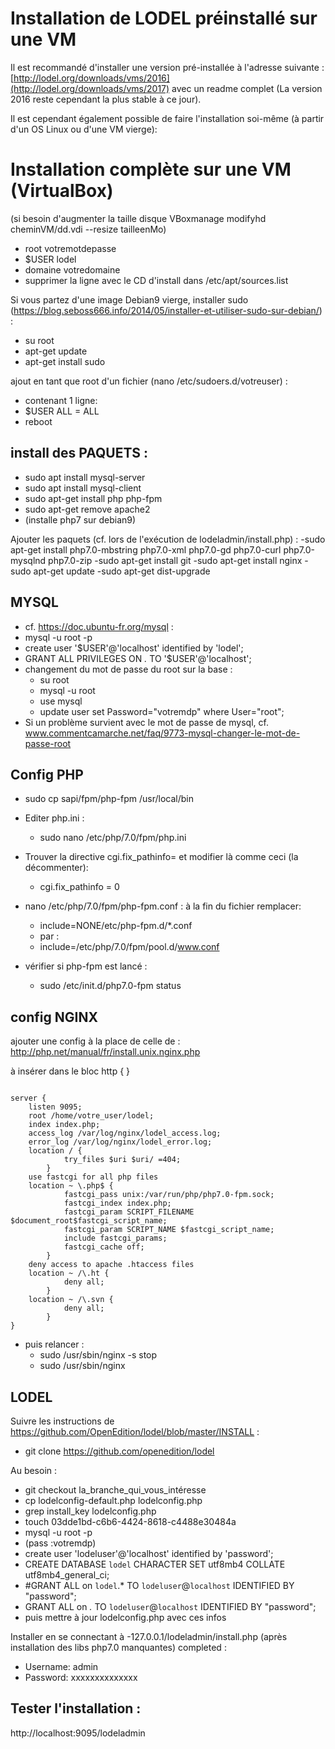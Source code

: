 Installation de LODEL préinstallé sur une VM  
============================================

Il est recommandé d'installer une version pré-installée à l'adresse suivante : [http://lodel.org/downloads/vms/2016](http://lodel.org/downloads/vms/2017) avec un readme complet (La version 2016 reste cependant la plus stable à ce jour).

Il est cependant également possible de faire l'installation soi-même (à partir d'un OS Linux ou d'une VM vierge):

Installation complète sur une VM (VirtualBox)  
=============================================

(si besoin d'augmenter la taille disque VBoxmanage modifyhd cheminVM/dd.vdi --resize tailleenMo)

- root votremotdepasse
- $USER lodel
- domaine votredomaine
- supprimer la ligne avec le CD d'install dans /etc/apt/sources.list

Si vous partez d'une image Debian9 vierge, installer sudo (https://blog.seboss666.info/2014/05/installer-et-utiliser-sudo-sur-debian/) :
- su root
- apt-get update
- apt-get install sudo

ajout en tant que root d'un fichier (nano /etc/sudoers.d/votreuser) :
- contenant 1 ligne:
- $USER ALL = ALL
- reboot

install des PAQUETS :  
---------------------

- sudo apt install mysql-server
- sudo apt install mysql-client
- sudo apt-get install php php-fpm
- sudo apt-get remove apache2
- (installe php7 sur debian9)

Ajouter les paquets (cf. lors de l'exécution de lodeladmin/install.php) :
	-sudo apt-get install php7.0-mbstring php7.0-xml php7.0-gd php7.0-curl php7.0-mysqlnd php7.0-zip
	-sudo apt-get install git
	-sudo apt-get install nginx
	-sudo apt-get update
	-sudo apt-get dist-upgrade

MYSQL  
-----

- cf. https://doc.ubuntu-fr.org/mysql :
- mysql -u root -p
- create user '$USER'@'localhost' identified by 'lodel';
- GRANT ALL PRIVILEGES ON *.* TO '$USER'@'localhost';
- changement du mot de passe du root sur la base :
	- su root
	- mysql -u root
	- use mysql
	- update user set Password="votremdp" where User="root";
- Si un problème survient avec le mot de passe de mysql, cf. www.commentcamarche.net/faq/9773-mysql-changer-le-mot-de-passe-root

Config PHP  
----------

- sudo cp sapi/fpm/php-fpm /usr/local/bin
- Editer php.ini :
	- sudo nano /etc/php/7.0/fpm/php.ini
- Trouver la directive cgi.fix_pathinfo= et modifier là comme ceci (la décommenter):
	- cgi.fix_pathinfo = 0

- nano /etc/php/7.0/fpm/php-fpm.conf : à la fin du fichier remplacer:
	- include=NONE/etc/php-fpm.d/*.conf  
	- par :
	- include=/etc/php/7.0/fpm/pool.d/www.conf
- vérifier si php-fpm est lancé :
	- sudo /etc/init.d/php7.0-fpm status

config NGINX  
------------

ajouter une config à la place de celle de : http://php.net/manual/fr/install.unix.nginx.php

à insérer dans le bloc http {   }
<pre><code>
server {
	listen 9095;
	root /home/votre_user/lodel;
	index index.php;
	access_log /var/log/nginx/lodel_access.log;
	error_log /var/log/nginx/lodel_error.log;
	location / {
			try_files $uri $uri/ =404;
		}
	use fastcgi for all php files
	location ~ \.php$ {
			fastcgi_pass unix:/var/run/php/php7.0-fpm.sock;
			fastcgi_index index.php;
			fastcgi_param SCRIPT_FILENAME $document_root$fastcgi_script_name;
			fastcgi_param SCRIPT_NAME $fastcgi_script_name;
			include fastcgi_params;
			fastcgi_cache off;
		}
	deny access to apache .htaccess files
	location ~ /\.ht {
			deny all;
		}
	location ~ /\.svn {
			deny all;
		}
}
</code></pre>

- puis relancer :
	- sudo /usr/sbin/nginx -s stop
	- sudo /usr/sbin/nginx

LODEL  
-----

Suivre les instructions de https://github.com/OpenEdition/lodel/blob/master/INSTALL :
- git clone https://github.com/openedition/lodel

Au besoin :
- git checkout la_branche_qui_vous_intéresse
- cp lodelconfig-default.php lodelconfig.php
- grep install_key lodelconfig.php
- touch 03dde1bd-c6b6-4424-8618-c4488e30484a
- mysql -u root -p
- (pass :votremdp)
- create user 'lodeluser'@'localhost' identified by 'password';
- CREATE DATABASE `lodel` CHARACTER SET utf8mb4 COLLATE utf8mb4_general_ci;
- #GRANT ALL on `lodel`.* TO `lodeluser`@`localhost` IDENTIFIED BY "password";
- GRANT ALL on *.* TO `lodeluser`@`localhost` IDENTIFIED BY "password";
- puis mettre à jour lodelconfig.php avec ces infos

Installer en se connectant à -127.0.0.1/lodeladmin/install.php (après installation des libs php7.0 manquantes) completed :
- Username: admin
- Password: xxxxxxxxxxxxxx

Tester l'installation :
-----------------------

http://localhost:9095/lodeladmin
